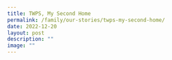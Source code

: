 ```yaml
---
title: TWPS, My Second Home
permalink: /family/our-stories/twps-my-second-home/
date: 2022-12-20
layout: post
description: ""
image: ""
---
```

